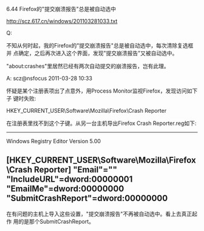 6.44 Firefox的"提交崩溃报告"总是被自动选中

http://scz.617.cn/windows/201103281033.txt

Q:

不知从何时起，我的Firefox的"提交崩溃报告"总是被自动选中，每次清除复选框并
点确定，之后再次进入这个界面，发现"提交崩溃报告"又被自动选中。

"about:crashes"里居然已经有两次自动提交的崩溃报告，岂有此理。

A: scz@nsfocus 2011-03-28 10:33

怀疑是某个注册表项出了点意外，用Process Monitor监视Firefox，发现访问如下子
键时失败:

HKEY_CURRENT_USER\Software\Mozilla\Firefox\Crash Reporter

在注册表里找不到这个子键。从另一台主机导出Firefox Crash Reporter.reg如下:

--------------------------------------------------------------------------
Windows Registry Editor Version 5.00

[HKEY_CURRENT_USER\Software\Mozilla\Firefox\Crash Reporter]
"Email"=""
"IncludeURL"=dword:00000001
"EmailMe"=dword:00000000
"SubmitCrashReport"=dword:00000000
--------------------------------------------------------------------------

在有问题的主机上导入这些设置，"提交崩溃报告"不再被自动选中。看上去真正起作
用的是那个SubmitCrashReport。
